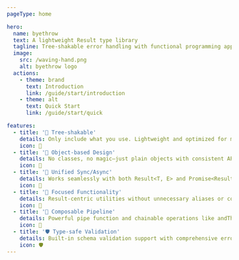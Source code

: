 ```yaml
---
pageType: home

hero:
  name: byethrow
  text: A lightweight Result type library
  tagline: Tree-shakable error handling with functional programming approach
  image:
    src: /waving-hand.png
    alt: byethrow logo
  actions:
    - theme: brand
      text: Introduction
      link: /guide/start/introduction
    - theme: alt
      text: Quick Start
      link: /guide/start/quick

features:
  - title: '🌲 Tree-shakable'
    details: Only include what you use. Lightweight and optimized for modern bundlers.
    icon: 🌲
  - title: '🧱 Object-based Design'
    details: No classes, no magic—just plain objects with consistent API design.
    icon: 🧱
  - title: '🔄 Unified Sync/Async'
    details: Works seamlessly with both Result<T, E> and Promise<Result<T, E>>.
    icon: 🔄
  - title: '🎯 Focused Functionality'
    details: Result-centric utilities without unnecessary aliases or confusing variants.
    icon: 🎯
  - title: '🔗 Composable Pipeline'
    details: Powerful pipe function and chainable operations like andThen, andThrough for clean data flow.
    icon: 🔗
  - title: '🛡️ Type-safe Validation'
    details: Built-in schema validation support with comprehensive error handling and type inference.
    icon: 🛡️
---
```

